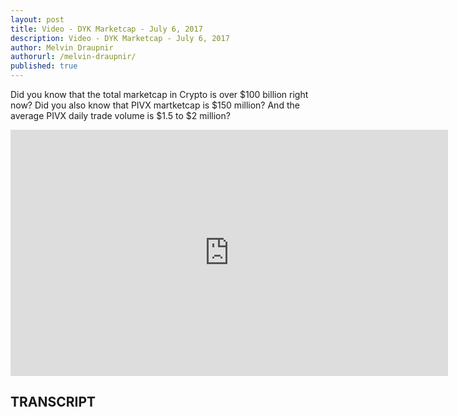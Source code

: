 ```yaml
---
layout: post
title: Video - DYK Marketcap - July 6, 2017
description: Video - DYK Marketcap - July 6, 2017
author: Melvin Draupnir
authorurl: /melvin-draupnir/
published: true
---
```


<p> Did you know that the total marketcap in Crypto is over $100 billion right now? Did you also know that PIVX martketcap is $150 million? And the average PIVX daily trade volume is $1.5 to $2 million? </p>

<center><iframe width="700" height="394" src="https://www.youtube.com/embed/3HrliQ3Knls" frameborder="0" allowfullscreen></iframe></center>

<h2>TRANSCRIPT</h2>
